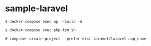 # sample-laravel

```
$ docker-compose exec up --build -d

$ docker-compose exec php-fpm sh

# composer create-project --prefer-dist laravel/laravel app_name
```

